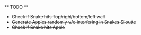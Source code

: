 ** TODO **

* ~~Check if Snake hits Top/right/bottom/left wall~~
* ~~Generate Apples randomly w/o interfering in Snakes Siloutte~~
* ~~Check if Snake hits Apple~~

